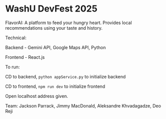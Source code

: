 # WashU DevFest 2025

FlavorAI: A platform to feed your hungry heart. Provides local recommendations using your taste and history.

Technical: 

Backend - Gemini API, Google Maps API, Python

Frontend - React.js

To run:

CD to backend, `python appService.py` to initialize backend

CD to frontend, `npm run dev` to initialize frontend

Open localhost address given.

Team: Jackson Parrack, Jimmy MacDonald, Aleksandre Khvadagadze, Deo Reji
